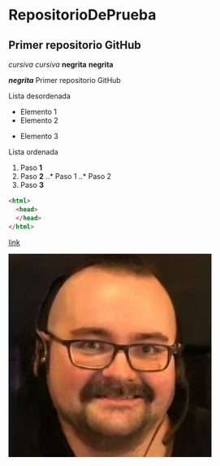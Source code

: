 # RepositorioDePrueba
## Primer repositorio GitHub
*cursiva* _cursiva_
**negrita** __negrita__

_**negrita**_
Primer repositorio GitHub

Lista desordenada
+ Elemento 1
+ Elemento 2
* Elemento 3

Lista ordenada
1. Paso **1**
2. Paso **2**
..* Paso 1
..* Paso 2
3. Paso **3**

```html
<html>
  <head>
  </head>
</html>
```

[link](https://es.wikipedia.org/ "Titulo opcional")

![Óscar](E_ftAmvXEAIfbTp.jpg "Óscar")

